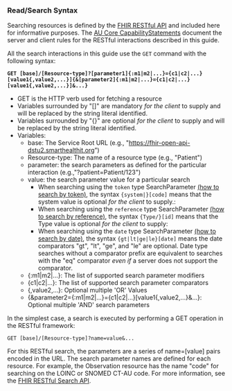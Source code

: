 ### Read/Search Syntax

Searching resources is defined by the [FHIR RESTful API](https://hl7.org/fhir/R4/http.html) and included here for informative purposes. The [AU Core CapabilityStatements](capability-statements.html) document the server and client rules for the RESTful interactions described in this guide.

All the search interactions in this guide use the `GET` command with the following syntax:

 **`GET [base]/[Resource-type]?[parameter1]{:m1|m2|...}={c1|c2|...}[value1{,value2,...}]{&[parameter2]{:m1|m2|...}={c1|c2|...}[value1{,value2,...}]&...}`**

-   GET is the HTTP verb used for fetching a resource
-   Variables surrounded by "\[\]" are mandatory *for the client* to supply and will be replaced by the string literal identified.
-   Variables surrounded by "\{\}" are optional *for the client* to supply and will be replaced by the string literal identified.
-   Variables:
    -   base: The Service Root URL (e.g., "<https://fhir-open-api-dstu2.smarthealthit.org>”)
    -  Resource-type: The name of a resource type (e.g., "Patient")
    -  parameter: the search parameters as defined for the particular interaction (e.g.,"?patient=Patient/123")
    -  value: the search parameter value for a particular search
       - When searching using the `token` type SearchParameter [(how to search by token)](https://hl7.org/fhir/R4/search.html#token), the syntax `{system|}[code]` means that the system value is optional *for the client* to supply.:
       - When searching using the `reference` type SearchParameter [(how to search by reference)](https://hl7.org/fhir/R4/search.html#reference), the syntax `{Type/}[id]` means that the Type value is optional *for the client* to supply:
       - When searching using the `date` type SearchParameter [(how to search by date)](https://hl7.org/fhir/R4/search.html#date), the syntax `{gt|lt|ge|le}[date]` means the date comparators "gt", "lt", "ge", and "le" are optional.   Date type searches without a comparator prefix are equivalent to searches with the "eq" comparator *even if* a server does not support the comparator.
    - \{:m1&#124;m2&#124;...}: The list of supported search parameter modifiers
    - {c1&#124;c2&#124;...}: The list of supported search parameter comparators
    - {,value2,...}: Optional multiple 'OR' Values
    - {&parameter2={:m1&#124;m2&#124;...}={c1&#124;c2&#124;...}[value1{,value2,...}&...}: Optional multiple 'AND' search parameters


In the simplest case, a search is executed by performing a GET operation in the RESTful framework:

`GET [base]/[Resource-type]?name=value&...`

For this RESTful search, the parameters are a series of name=\[value\] pairs encoded in the URL. The search parameter names are defined for each resource. For example, the Observation resource has the name "code" for searching on the LOINC or SNOMED CT-AU code.  For more information, see the [FHIR RESTful Search API](https://hl7.org/fhir/R4/http.html#search).


